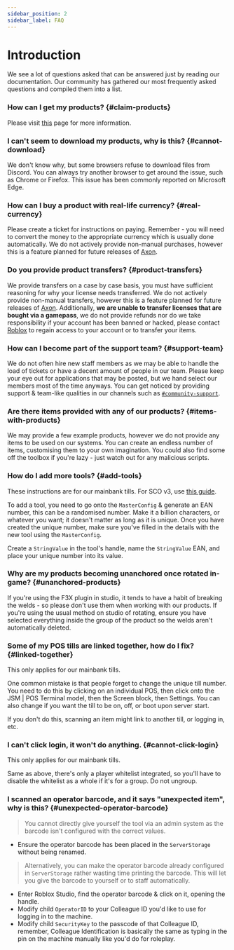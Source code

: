 ```yaml
---
sidebar_position: 2
sidebar_label: FAQ
---
```


# Introduction
We see a lot of questions asked that can be answered just by reading our documentation. Our community has gathered our most frequently asked questions and compiled them into a list.

### How can I get my products? {#claim-products}
Please visit [this](./index.md#getting-started) page for more information.

### I can't seem to download my products, why is this? {#cannot-download}
We don't know why, but some browsers refuse to download files from Discord. You can always try another browser to get around the issue, such as Chrome or Firefox. This issue has been commonly reported on Microsoft Edge.

### How can I buy a product with real-life currency? {#real-currency}
Please create a ticket for instructions on paying. Remember - you will need to convert the money to the appropriate currency which is usually done automatically. We do not actively provide non-manual purchases, however this is a feature planned for future releases of [Axon](https://axon.whitehill.club).

### Do you provide product transfers? {#product-transfers}
We provide transfers on a case by case basis, you must have sufficient reasoning for why your license needs transferred. We do not actively provide non-manual transfers, however this is a feature planned for future releases of [Axon](https://axon.whitehill.club). Additionally, **we are unable to transfer licenses that are bought via a gamepass**, we do not provide refunds nor do we take responsibility if your account has been banned or hacked, please contact [Roblox](https://www.roblox.com/support) to regain access to your account or to transfer your items.

### How can I become part of the support team? {#support-team}
We do not often hire new staff members as we may be able to handle the load of tickets or have a decent amount of people in our team. Please keep your eye out for applications that may be posted, but we hand select our members most of the time anyways. You can get noticed by providing support & team-like qualities in our channels such as [`#⁠community-support`](https://discord.com/channels/502791128613912577/1027266896552276010).

### Are there items provided with any of our products? {#items-with-products}
We may provide a few example products, however we do not provide any items to be used on our systems. You can create an endless number of items, customising them to your own imagination. You could also find some off the toolbox if you're lazy - just watch out for any malicious scripts.

### How do I add more tools? {#add-tools}
These instructions are for our mainbank tills. For SCO v3, use [this guide](./sco-v3/installation#7).

To add a tool, you need to go onto the `MasterConfig` & generate an EAN number, this can be a randomised number. Make it a billion characters, or whatever you want; it doesn't matter as long as it is unique. Once you have created the unique number, make sure you've filled in the details with the new tool using the `MasterConfig`.

Create a `StringValue` in the tool's handle, name the `StringValue` EAN, and place your unique number into its value.

### Why are my products becoming unanchored once rotated in-game? {#unanchored-products}
If you're using the F3X plugin in studio, it tends to have a habit of breaking the welds - so please don't use them when working with our products. If you're using the usual method on studio of rotating, ensure you have selected everything inside the group of the product so the welds aren't automatically deleted.

### Some of my POS tills are linked together, how do I fix? {#linked-together}
This only applies for our mainbank tills.

One common mistake is that people forget to change the unique till number. You need to do this by clicking on an individual POS, then click onto the JSM | POS Terminal model, then the Screen block, then Settings. You can also change if you want the till to be on, off, or boot upon server start.

If you don't do this, scanning an item might link to another till, or logging in, etc.

### I can't click login, it won't do anything. {#cannot-click-login}
This only applies for our mainbank tills.

Same as above, there's only a player whitelist integrated, so you'll have to disable the whitelist as a whole if it's for a group. Do not ungroup.

### I scanned an operator barcode, and it says "unexpected item", why is this? {#unexpected-operator-barcode}
> You cannot directly give yourself the tool via an admin system as the barcode isn't configured with the correct values.

* Ensure the operator barcode has been placed in the `ServerStorage` without being renamed.

> Alternatively, you can make the operator barcode already configured in `ServerStorage` rather wasting time printing the barcode. This will let you give the barcode to yourself or to staff automatically.

* Enter Roblox Studio, find the operator barcode & click on it, opening the handle.
* Modify child `OperatorID` to your Colleague ID you'd like to use for logging in to the machine.
* Modify child `SecurityKey` to the passcode of that Colleague ID, remember, Colleague Identification is basically the same as typing in the pin on the machine manually like you'd do for roleplay.
